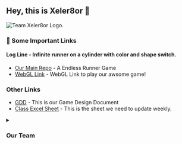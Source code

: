 ## Hey, this is Xeler8or 👋

![Team Xeler8or Logo.](https://cdn.dribbble.com/users/3004968/screenshots/8729242/media/0b68191a877c3fe815494e96f56fb3c2.png?compress=1&resize=1600x1200&vertical=top)

### 🍿 Some Important Links
#### Log Line - Infinite runner on a cylinder with color and shape switch.
- [Our Main Repo](https://github.com/Xeler8or/Cylindro-Chess) - A Endless Runner Game
- [WebGL Link](https://play.unity.com/mg/other/cylindro-human) - WebGL Link to play our awsome game!

### Other Links
- [GDD](https://docs.google.com/document/d/1EF4bk5RB8-beTbYClBgOWNFaVh4S4XQK9tB4ER6xLFs/edit?usp=sharing) - This is our Game Design Document
- [Class Excel Sheet](https://docs.google.com/spreadsheets/d/1Qnvt90275lDtNRpdrfmOKUwim3dN6IGFLwBSNADvrOA/edit#gid=199335498) - This is the sheet we need to update weekly.

<details> 
	<summary><h3>Our Team</h3></summary>
	<br>
		<table>
		    <tr>
		      <th>Name</th>
		      <th>Role</th>
		      <th>Email</th>
		    </tr>
		    <tr>
		      <td>Anunay Bagga</td>
		      <td>Game Developer</td>
		      <td>abagga@usc.edu</td>
		    </tr>
		    <tr>
		      <td>Chinmay Khamkar</td>
		      <td>Physics and Display</td>
		      <td>khamkar@usc.edu</td>
		    </tr>
		    <tr>
		      <td>Devanshi Krishna Shah</td>
		      <td>Analytics</td>
		      <td>shahdeva@usc.edu</td>
		    </tr>
		    <tr>
		      <td>Dhriti Harishbhai Uttamchandani</td>
		      <td>Game Developer</td>
		      <td>duttamch@usc.edu</td>
		    </tr>
		    <tr>
		      <td>Jai Mansukhani</td>
		      <td>Game Developer</td>
		      <td>jaisatis@usc.edu</td>
		    </tr>
		    <tr>
		      <td>Nirav Jain</td>
		      <td>Game Developer</td>
		      <td>nkjain@usc.edu</td>
		    </tr>
		    <tr>
		      <td>Phani Chaitanya Pendyala</td>
		      <td>Captain, Tutorial, Notes Taking</td>
		      <td>ppendyal@usc.edu</td>
		    </tr>
		    <tr>
		      <td>Richa Sheth</td>
		      <td>Analytics</td>
		      <td>rpsheth@usc.edu</td>
		    </tr>
		    <tr>
		      <td>Yash Javeri</td>
		      <td>Game Developer</td>
		      <td>yjaveri@usc.edu</td>
		    </tr>
		</table>
</details>

<!--
Made with 🖤
🙇‍♂️🎤⬇️
-->
